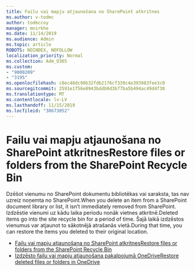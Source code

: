 ```yaml
---
title: Failu vai mapju atjaunošana no SharePoint atkritnes
ms.author: v-todmc
author: todmccoy
manager: mnirkhe
ms.date: 11/14/2019
ms.audience: Admin
ms.topic: article
ROBOTS: NOINDEX, NOFOLLOW
localization_priority: Normal
ms.collection: Adm_O365
ms.custom:
- "9000209"
- "3195"
ms.openlocfilehash: c0ec48dc99b32fdb2176cf339c4e393983fee3c0
ms.sourcegitcommit: 2591e1f56e8943bddb9d3b77ba5b494ac49d4f30
ms.translationtype: MT
ms.contentlocale: lv-LV
ms.lasthandoff: 11/15/2019
ms.locfileid: "38673052"
---
```

# <a name="restore-files-or-folders-from-the-sharepoint-recycle-bin"></a><span data-ttu-id="9fc72-102">Failu vai mapju atjaunošana no SharePoint atkritnes</span><span class="sxs-lookup"><span data-stu-id="9fc72-102">Restore files or folders from the SharePoint Recycle Bin</span></span> 

<span data-ttu-id="9fc72-103">Dzēšot vienumu no SharePoint dokumentu bibliotēkas vai saraksta, tas nav uzreiz noņemta no SharePoint.</span><span class="sxs-lookup"><span data-stu-id="9fc72-103">When you delete an item from a SharePoint document library or list, it isn’t immediately removed from SharePoint.</span></span> <span data-ttu-id="9fc72-104">Izdzēstie vienumi uz kādu laika periodu nonāk vietnes atkritnē.</span><span class="sxs-lookup"><span data-stu-id="9fc72-104">Deleted items go into the site recycle bin for a period of time.</span></span> <span data-ttu-id="9fc72-105">Šajā laikā izdzēstos vienumus var atjaunot to sākotnējā atrašanās vietā.</span><span class="sxs-lookup"><span data-stu-id="9fc72-105">During that time, you can restore the items you deleted to their original location.</span></span>

- [<span data-ttu-id="9fc72-106">Failu vai mapju atjaunošana no SharePoint atkritnes</span><span class="sxs-lookup"><span data-stu-id="9fc72-106">Restore files or folders from the SharePoint Recycle Bin</span></span>](https://support.office.com/article/Restore-items-in-the-Recycle-Bin-of-a-SharePoint-site-6df466b6-55f2-4898-8d6e-c0dff851a0be)
- [<span data-ttu-id="9fc72-107">Izdzēsto failu vai mapju atjaunošana pakalpojumā OneDrive</span><span class="sxs-lookup"><span data-stu-id="9fc72-107">Restore deleted files or folders in OneDrive</span></span>](https://support.office.com/article/restore-deleted-files-or-folders-in-onedrive-949ada80-0026-4db3-a953-c99083e6a84f)
